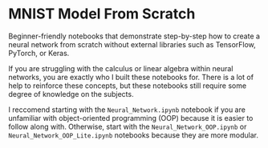 # MNIST Model From Scratch

Beginner-friendly notebooks that demonstrate step-by-step how to create a neural network from scratch without external libraries such as TensorFlow, PyTorch, or Keras.

If you are struggling with the calculus or linear algebra within neural networks, you are exactly who I built these notebooks for. There is a lot of help to reinforce these concepts, but these notebooks still require some degree of knowledge on the subjects.

I reccomend starting with the `Neural_Network.ipynb` notebook if you are unfamiliar with object-oriented programming (OOP) because it is easier to follow along with. Otherwise, start with the `Neural_Network_OOP.ipynb` or `Neural_Network_OOP_Lite.ipynb` notebooks because they are more modular.
